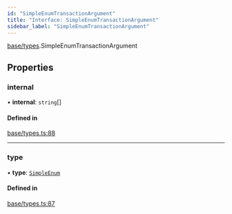 ```yaml
---
id: "SimpleEnumTransactionArgument"
title: "Interface: SimpleEnumTransactionArgument"
sidebar_label: "SimpleEnumTransactionArgument"
---
```


[base/types](../../../../modules/Base/Types/Types.md).SimpleEnumTransactionArgument

## Properties

### internal

• **internal**: `string`[]

#### Defined in

[base/types.ts:88](https://github.com/PolymeshAssociation/polymesh-sdk/blob/3cc570ade/src/base/types.ts#L88)

___

### type

• **type**: [`SimpleEnum`](../../../../enums/Base/Types/TransactionArgumentType/TransactionArgumentType.md#simpleenum)

#### Defined in

[base/types.ts:87](https://github.com/PolymeshAssociation/polymesh-sdk/blob/3cc570ade/src/base/types.ts#L87)
